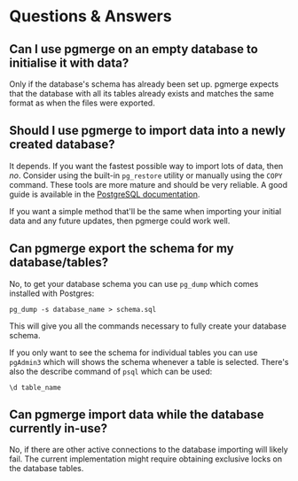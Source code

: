 # Questions & Answers

## Can I use pgmerge on an empty database to initialise it with data?

Only if the database's schema has already been set up. pgmerge expects that the database with all its tables already exists and matches the same format as when the files were exported.

## Should I use pgmerge to import data into a newly created database?

It depends. If you want the fastest possible way to import lots of data, then *no*. Consider using the built-in `pg_restore` utility or manually using the `COPY` command. These tools are more mature and should be very reliable. A good guide is available in the [PostgreSQL documentation][1].

If you want a simple method that'll be the same when importing your initial data and any future updates, then pgmerge could work well.

[1]: https://www.postgresql.org/docs/current/static/populate.html

## Can pgmerge export the schema for my database/tables?

No, to get your database schema you can use `pg_dump` which comes installed with Postgres:

    pg_dump -s database_name > schema.sql

This will give you all the commands necessary to fully create your database schema.

If you only want to see the schema for individual tables you can use `pgAdmin3` which will shows the schema whenever a table is selected. There's also the describe command of `psql` which can be used:

    \d table_name

## Can pgmerge import data while the database currently in-use?

No, if there are other active connections to the database importing will likely fail. The current implementation might require obtaining exclusive locks on the database tables.

